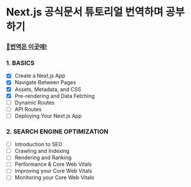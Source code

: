# Next.js 공식문서 튜토리얼 번역하며 공부하기

### [🔗번역은 이곳에!](https://velog.io/@jaewoneee/NextJS-Next.JS-%EA%B3%B5%EC%8B%9D%EB%AC%B8%EC%84%9C-%EB%B2%88%EC%97%AD%ED%95%98%EB%A9%B0-%EA%B3%B5%EB%B6%80%ED%95%98%EA%B8%B0)

### 1. BASICS
- [x] Create a Next.js App
- [x] Navigate Between Pages
- [x] Assets, Metadata, and CSS
- [x] Pre-rendering and Data Fetching
- [ ] Dynamic Routes
- [ ] API Routes
- [ ] Deploying Your Next.js App

### 2. SEARCH ENGINE OPTIMIZATION
- [ ] Introduction to SEO
- [ ] Crawling and Indexing
- [ ] Rendering and Ranking
- [ ] Performance & Core Web Vitals
- [ ] Improving your Core Web Vitals
- [ ] Monitoring your Core Web Vitals
